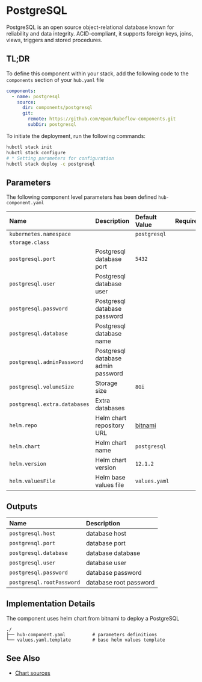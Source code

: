 # PostgreSQL

PostgreSQL is an open source object-relational database known for reliability and data integrity.
ACID-compliant, it supports foreign keys, joins, views, triggers and stored procedures.

## TL;DR

To define this component within your stack, add the following code to the `components` section of your  `hub.yaml` file

```yaml
components:
  - name: postgresql
    source:
      dir: components/postgresql
      git:
        remote: https://github.com/epam/kubeflow-components.git
        subDir: postgresql 
```

To initiate the deployment, run the following commands:

```bash
hubctl stack init
hubctl stack configure
# * Setting parameters for configuration
hubctl stack deploy -c postgresql
```

## Parameters

The following component level parameters has been defined `hub-component.yaml`

| Name                         | Description                        | Default Value                                 | Required |
|:-----------------------------|:-----------------------------------|:----------------------------------------------|:--------:|
| `kubernetes.namespace`       |                                    | `postgresql`                                  |          |
| `storage.class`              |                                    |                                               |          |
| `postgresql.port`            | Postgresql database port           | `5432`                                        |          |
| `postgresql.user`            | Postgresql database user           |                                               |          |
| `postgresql.password`        | Postgresql database password       |                                               |          |
| `postgresql.database`        | Postgresql database name           |                                               |          |
| `postgresql.adminPassword`   | Postgresql database admin password |                                               |          |
| `postgresql.volumeSize`      | Storage size                       | `8Gi`                                         |          |
| `postgresql.extra.databases` | Extra databases                    |                                               |          |
| `helm.repo`                  | Helm chart repository URL          | [bitnami](https://charts.bitnami.com/bitnami) |          |
| `helm.chart`                 | Helm chart name                    | `postgresql`                                  |          |
| `helm.version`               | Helm chart version                 | `12.1.2`                                      |          |
| `helm.valuesFile`            | Helm base values file              | `values.yaml`                                 |          |

## Outputs

| Name                      | Description            |
|:--------------------------|:-----------------------|
| `postgresql.host`         | database host          |
| `postgresql.port`         | database port          |
| `postgresql.database`     | database database      |
| `postgresql.user`         | database user          |
| `postgresql.password`     | database password      |
| `postgresql.rootPassword` | database root password |

## Implementation Details

The component uses helm chart from bitnami to deploy a PostgreSQL

```text
./
├── hub-component.yaml          # parameters definitions
└── values.yaml.template        # base helm values template
```

## See Also

- [Chart sources](https://github.com/bitnami/charts/tree/main/bitnami/postgresql)
